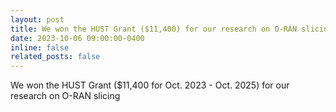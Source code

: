 ```yaml
---
layout: post
title: We won the HUST Grant ($11,400) for our research on O-RAN slicing
date: 2023-10-06 09:00:00-0400
inline: false
related_posts: false
---
```


We won the HUST Grant ($11,400 for Oct. 2023 - Oct. 2025) for our research on O-RAN slicing
